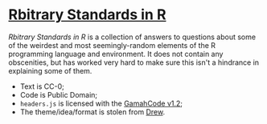# [Rbitrary Standards in R](https://ironholds.org/resources/misc/rbitrary/)

*Rbitrary Standards in R* is a collection of answers to questions about some of the weirdest and most seemingly-random elements of the R programming language and environment. It does not contain any obscenities, but has worked very hard to make sure this isn't a hindrance in explaining some of them.

* Text is CC-0;
* Code is Public Domain;
* `headers.js` is licensed with the [GamahCode v1.2](http://gamahgpl.org/);
* The theme/idea/format is stolen from [Drew](https://wrathematics.github.io/).
